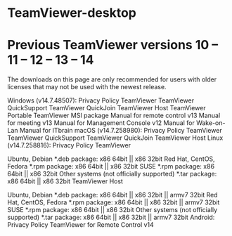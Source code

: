 # TeamViewer-desktop
# Previous TeamViewer versions 10 – 11 – 12 – 13 – 14
The downloads on this page are only recommended for users with older licenses that may not be used with the newest release.


	
Windows (v14.7.48507):
Privacy Policy
TeamViewer
TeamViewer QuickSupport
TeamViewer QuickJoin
TeamViewer Host
TeamViewer Portable
TeamViewer MSI package
Manual for remote control v13
Manual for meeting v13
Manual for Management Console v12
Manual for Wake-on-Lan
Manual for ITbrain
macOS (v14.7.258980):
Privacy Policy
TeamViewer
TeamViewer QuickSupport
TeamViewer QuickJoin
TeamViewer Host
Linux (v14.7.258816):
Privacy Policy
TeamViewer

Ubuntu, Debian
*.deb package:
x86 64bit || x86 32bit
Red Hat, CentOS, Fedora
*.rpm package:
x86 64bit || x86 32bit
SUSE
*.rpm package:
x86 64bit || x86 32bit
Other systems (not officially supported)
*.tar package:
x86 64bit || x86 32bit
TeamViewer Host

Ubuntu, Debian
*.deb package:
x86 64bit || x86 32bit || armv7 32bit
Red Hat, CentOS, Fedora
*.rpm package:
x86 64bit || x86 32bit || armv7 32bit
SUSE
*.rpm package:
x86 64bit || x86 32bit
Other systems (not officially supported)
*.tar package:
x86 64bit || x86 32bit || armv7 32bit
Android:
Privacy Policy
TeamViewer for Remote Control v14
